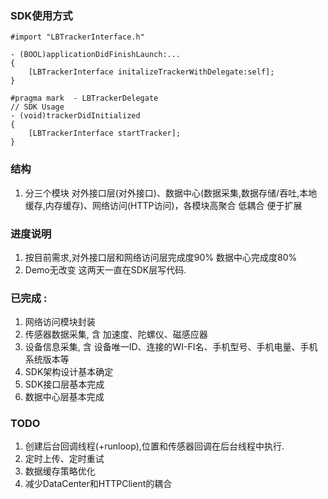 ### SDK使用方式




    #import "LBTrackerInterface.h"

    - (BOOL)applicationDidFinishLaunch:... 
    {
        [LBTrackerInterface initalizeTrackerWithDelegate:self];
    }

    #pragma mark  - LBTrackerDelegate
    // SDK Usage
    - (void)trackerDidInitialized
    {
        [LBTrackerInterface startTracker];
    }





### 结构

1. 分三个模块 对外接口层(对外接口)、数据中心(数据采集,数据存储/吞吐,本地缓存,内存缓存)、网络访问(HTTP访问)，各模块高聚合 低耦合 便于扩展


### 进度说明

1. 按目前需求,对外接口层和网络访问层完成度90% 数据中心完成度80%
2. Demo无改变  这两天一直在SDK层写代码. 

### 已完成 : 

1. 网络访问模块封装
2. 传感器数据采集, 含 加速度、陀螺仪、磁感应器
3. 设备信息采集, 含 设备唯一ID、连接的WI-FI名、手机型号、手机电量、手机系统版本等
4. SDK架构设计基本确定 
4. SDK接口层基本完成
5. 数据中心层基本完成



### TODO
1. 创建后台回调线程(+runloop),位置和传感器回调在后台线程中执行. 
2. 定时上传、定时重试
3. 数据缓存策略优化
4. 减少DataCenter和HTTPClient的耦合
 





